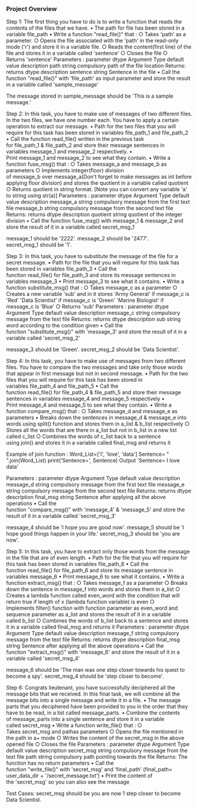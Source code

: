 ### Project Overview

 Step 1: The first thing you have to do is to write a function that reads the contents of the files that we have.
	• The path for file has been stored in a variable file_path
	• Write a function "read_file()" that :
		○ Takes 'path' as a parameter.
		○ Opens the file associated with the 'path' in the read-only mode ('r') and store it in a variable file.
		○ Reads the content(first line) of the file and stores it in a variable called 'sentence'
		○ Closes the file
		○ Returns 'sentence'
Parameters :
parameter	dtype	Argument Type	default value	description
path	string	compulsory		path of the file location
Returns:
returns	dtype	description
sentence	string	Sentence in the file
	• Call the function "read_file()" with 'file_path' as input parameter and store the result in a variable called 'sample_message'

The message stored in sample_message should be 'This is a sample message.'

Step 2: In this task, you have to make use of messages of two different files. In the two files, we have one number each. You have to apply a certain operation to extract our message.
	• Path for the two files that you will require for this task has been stored in variables file_path_1 and file_path_2
	• Call the function read_file() written in the previous task for file_path_1 & file_path_2 and store their message sentences in variables message_1 and message_2 respectively.
	• Print message_1 and message_2 to see what they contain.
	• Write a function fuse_msg() that :
		○ Takes message_a and message_b as parameters
		○ Implements integer(floor) division of message_b over message_a(Don't forget to make messages as int before applying floor division) and stores the quotient in a variable called quotient
		○ Returns quotient in string format.
[Note you can convert any variable 'a' to string using str(a)]
Parameters :
parameter	dtype	Argument Type	default value	description
message_a	string	compulsory		message from the first text file
message_b	string	compulsory		message from the second text file
Returns:
returns	dtype	description
quotient	string	quotient of the integer division
	• Call the function fuse_msg() with message_1 & message_2 and store the result of it in a variable called secret_msg_1

message_1 should be '2222'.
message_2 should be '2477'.
secret_msg_1 should be '1'.

Step 3: In this task, you have to substitute the message of the file for a secret message.
	• Path for the file that you will require for this task has been stored in variables file_path_3
	• Call the function read_file() for file_path_3 and store its message sentences in variables message_3
	• Print message_3 to see what it contains.
	• Write a function substitute_msg() that :
		○ Takes message_c as a parameter
		○ Creates a new variable 'sub' and in it stores
      'Army General' if message_c is 'Red'
      'Data Scientist' if message_c is 'Green'
      'Marine Biologist' if message_c is 'Blue'
		○ Returns 'sub'
Parameters :
parameter	dtype	Argument Type	default value	description
message_c	string	compulsory		message from the text file
Returns:
returns	dtype	description
sub	string	word according to the condition given
	• Call the function "substitute_msg()" with 'message_3' and store the result of it in a variable called 'secret_msg_2'

message_3 should be 'Green'.
secret_msg_2 should be 'Data Scientist'.

Step 4: In this task, you have to make use of messages from two different files. You have to compare the two messages and take only those words that appear in first message but not in second message.
	• Path for the two files that you will require for this task has been stored in variables file_path_4 and file_path_5
	• Call the function read_file() for file_path_4 & file_path_5 and store their message sentences in variables message_4 and message_5 respectively
	• Print message_4 and message_5 to see what they contain.
	• Write a function compare_msg() that :
		○ Takes message_d and message_e as parameters
	• Breaks down the sentences in message_d & message_e into words using split() function and stores them in a_list & b_list respectively
		○ Stores all the words that are there in a_list but not in b_list in a new list called c_list
		○ Combines the words of c_list back to a sentence using join() and stores it in a variable called final_msg and returns it

  Example of join function :
Word_List=['I', 'love', 'data']
Sentence= " ".join(Word_List)
print('Sentence=', Sentence)
Output
'Sentence= I love data'
   

Parameters :
parameter	dtype	Argument Type	default value	description
message_d	string	compulsory		message from the first text file
message_e	string	compulsory		message from the second text file
Returns:
returns	dtype	description
final_msg	string	Sentence after applying all the above operations
	• Call the function "compare_msg()" with 'message_4' & 'message_5' and store the result of it in a variable called 'secret_msg_3'

message_4 should be 'I hope you are good now'.
message_5 should be 'I hope good things happen in your life.'
secret_msg_3 should be 'you are now'.

Step 5: In this task, you have to extract only those words from the message in the file that are of even length.
	• Path for the file that you will require for this task has been stored in variables file_path_6
	• Call the function read_file() for file_path_6 and store its message sentence in variables message_6
	• Print message_6 to see what it contains.
	• Write a function extract_msg() that :
		○ Takes message_f as a parameter
		○ Breaks down the sentence in message_f into words and stores them in a_list
		○ Creates a lambda function called even_word with the condition that will return true if length of x (lambda function variable) is even
		○ Implements filter() function with function parameter as even_word and sequence parameter as a_list and stores the result of it in a variable called b_list
		○ Combines the words of b_list back to a sentence and stores it in a variable called final_msg and returns it
Parameters :
parameter	dtype	Argument Type	default value	description
message_f	string	compulsory		message from the text file
Returns:
returns	dtype	description
final_msg	string	Sentence after applying all the above operations
	• Call the function "extract_msg()" with 'message_6' and store the result of it in a variable called 'secret_msg_4'

message_6 should be 'The man was one step closer towards his quest to become a spy'.
secret_msg_4 should be 'step closer to become'.

Step 6: Congrats lieutenant, you have successfully deciphered all the message bits that we received. In this final task, we will combine all the message bits into a single message and write it in a file.
	• The message parts that you deciphered have been provided to you in the order that they have to be read, in a list called message_parts.
	• Combine the contents of message_parts into a single sentence and store it in a variable called secret_msg
	• Write a function write_file() that :
		○ Takes secret_msg and pathas parameters
		○ Opens the file mentioned in the path in a+ mode
		○ Writes the content of the secret_msg in the above opened file
		○ Closes the file
Parameters :
parameter	dtype	Argument Type	default value	description
secret_msg	string	compulsory		message from the text file
path	string	compulsory		path pointing towards the file
Returns:
The function has no return parameters
	• Call the function "write_file()" with 'secret_msg' and 'final_path'
(final_path= user_data_dir + '/secret_message.txt')
	• Print the content of the 'secret_msg' so you can also see the message

Test Cases: secret_msg should be you are now 1 step closer to become Data Scientist.



